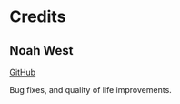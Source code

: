 # Credits

## Noah West

[GitHub](https://github.com/nWestie)

Bug fixes, and quality of life improvements.
